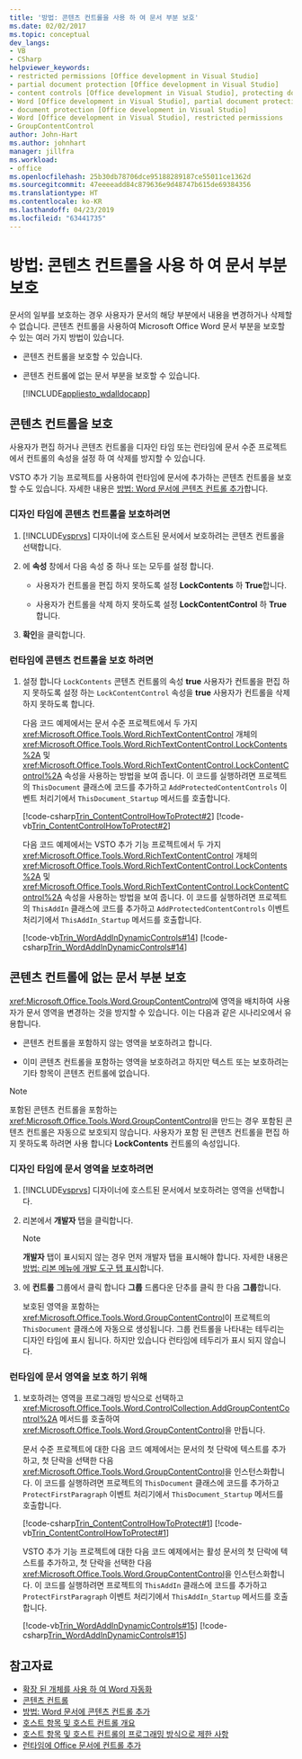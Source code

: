```yaml
---
title: '방법: 콘텐츠 컨트롤을 사용 하 여 문서 부분 보호'
ms.date: 02/02/2017
ms.topic: conceptual
dev_langs:
- VB
- CSharp
helpviewer_keywords:
- restricted permissions [Office development in Visual Studio]
- partial document protection [Office development in Visual Studio]
- content controls [Office development in Visual Studio], protecting documents
- Word [Office development in Visual Studio], partial document protection
- document protection [Office development in Visual Studio]
- Word [Office development in Visual Studio], restricted permissions
- GroupContentControl
author: John-Hart
ms.author: johnhart
manager: jillfra
ms.workload:
- office
ms.openlocfilehash: 25b30db78706dce95188289187ce55011ce1362d
ms.sourcegitcommit: 47eeeeadd84c879636e9d48747b615de69384356
ms.translationtype: HT
ms.contentlocale: ko-KR
ms.lasthandoff: 04/23/2019
ms.locfileid: "63441735"
---
```

# <a name="how-to-protect-parts-of-documents-by-using-content-controls"></a>방법: 콘텐츠 컨트롤을 사용 하 여 문서 부분 보호
  문서의 일부를 보호하는 경우 사용자가 문서의 해당 부분에서 내용을 변경하거나 삭제할 수 없습니다. 콘텐츠 컨트롤을 사용하여 Microsoft Office Word 문서 부분을 보호할 수 있는 여러 가지 방법이 있습니다.

- 콘텐츠 컨트롤을 보호할 수 있습니다.

- 콘텐츠 컨트롤에 없는 문서 부분을 보호할 수 있습니다.

  [!INCLUDE[appliesto_wdalldocapp](../vsto/includes/appliesto-wdalldocapp-md.md)]

## <a name="EditDeleteControl"></a> 콘텐츠 컨트롤을 보호
 사용자가 편집 하거나 콘텐츠 컨트롤을 디자인 타임 또는 런타임에 문서 수준 프로젝트에서 컨트롤의 속성을 설정 하 여 삭제를 방지할 수 있습니다.

 VSTO 추가 기능 프로젝트를 사용하여 런타임에 문서에 추가하는 콘텐츠 컨트롤을 보호할 수도 있습니다. 자세한 내용은 [방법: Word 문서에 콘텐츠 컨트롤 추가](../vsto/how-to-add-content-controls-to-word-documents.md)합니다.

### <a name="to-protect-a-content-control-at-design-time"></a>디자인 타임에 콘텐츠 컨트롤을 보호하려면

1. [!INCLUDE[vsprvs](../sharepoint/includes/vsprvs-md.md)] 디자이너에 호스트된 문서에서 보호하려는 콘텐츠 컨트롤을 선택합니다.

2. 에 **속성** 창에서 다음 속성 중 하나 또는 모두를 설정 합니다.

    - 사용자가 컨트롤을 편집 하지 못하도록 설정 **LockContents** 하 **True**합니다.

    - 사용자가 컨트롤을 삭제 하지 못하도록 설정 **LockContentControl** 하 **True**합니다.

3. **확인**을 클릭합니다.

### <a name="to-protect-a-content-control-at-runtime"></a>런타임에 콘텐츠 컨트롤을 보호 하려면

1. 설정 합니다 `LockContents` 콘텐츠 컨트롤의 속성 **true** 사용자가 컨트롤을 편집 하지 못하도록 설정 하는 `LockContentControl` 속성을 **true** 사용자가 컨트롤을 삭제 하지 못하도록 합니다.

     다음 코드 예제에서는 문서 수준 프로젝트에서 두 가지 <xref:Microsoft.Office.Tools.Word.RichTextContentControl> 개체의 <xref:Microsoft.Office.Tools.Word.RichTextContentControl.LockContents%2A> 및 <xref:Microsoft.Office.Tools.Word.RichTextContentControl.LockContentControl%2A> 속성을 사용하는 방법을 보여 줍니다. 이 코드를 실행하려면 프로젝트의 `ThisDocument` 클래스에 코드를 추가하고 `AddProtectedContentControls` 이벤트 처리기에서 `ThisDocument_Startup` 메서드를 호출합니다.

     [!code-csharp[Trin_ContentControlHowToProtect#2](../vsto/codesnippet/CSharp/Trin_ContentControlHowToProtect/ThisDocument.cs#2)]
     [!code-vb[Trin_ContentControlHowToProtect#2](../vsto/codesnippet/VisualBasic/Trin_ContentControlHowToProtect/ThisDocument.vb#2)]

     다음 코드 예제에서는 VSTO 추가 기능 프로젝트에서 두 가지 <xref:Microsoft.Office.Tools.Word.RichTextContentControl> 개체의 <xref:Microsoft.Office.Tools.Word.RichTextContentControl.LockContents%2A> 및 <xref:Microsoft.Office.Tools.Word.RichTextContentControl.LockContentControl%2A> 속성을 사용하는 방법을 보여 줍니다. 이 코드를 실행하려면 프로젝트의 `ThisAddIn` 클래스에 코드를 추가하고 `AddProtectedContentControls` 이벤트 처리기에서 `ThisAddIn_Startup` 메서드를 호출합니다.

     [!code-vb[Trin_WordAddInDynamicControls#14](../vsto/codesnippet/VisualBasic/trin_wordaddindynamiccontrols/ThisAddIn.vb#14)]
     [!code-csharp[Trin_WordAddInDynamicControls#14](../vsto/codesnippet/CSharp/Trin_WordAddInDynamicControls/ThisAddIn.cs#14)]

## <a name="protect-a-part-of-a-document-that-is-not-in-a-content-control"></a>콘텐츠 컨트롤에 없는 문서 부분 보호
 <xref:Microsoft.Office.Tools.Word.GroupContentControl>에 영역을 배치하여 사용자가 문서 영역을 변경하는 것을 방지할 수 있습니다. 이는 다음과 같은 시나리오에서 유용합니다.

- 콘텐츠 컨트롤을 포함하지 않는 영역을 보호하려고 합니다.

- 이미 콘텐츠 컨트롤을 포함하는 영역을 보호하려고 하지만 텍스트 또는 보호하려는 기타 항목이 콘텐츠 컨트롤에 없습니다.

> [!NOTE]
> 포함된 콘텐츠 컨트롤을 포함하는 <xref:Microsoft.Office.Tools.Word.GroupContentControl>을 만드는 경우 포함된 콘텐츠 컨트롤은 자동으로 보호되지 않습니다. 사용자가 포함 된 콘텐츠 컨트롤을 편집 하지 못하도록 하려면 사용 합니다 **LockContents** 컨트롤의 속성입니다.

### <a name="to-protect-an-area-of-a-document-at-design-time"></a>디자인 타임에 문서 영역을 보호하려면

1. [!INCLUDE[vsprvs](../sharepoint/includes/vsprvs-md.md)] 디자이너에 호스트된 문서에서 보호하려는 영역을 선택합니다.

2. 리본에서 **개발자** 탭을 클릭합니다.

    > [!NOTE]
    > **개발자** 탭이 표시되지 않는 경우 먼저 개발자 탭을 표시해야 합니다. 자세한 내용은 [방법: 리본 메뉴에 개발 도구 탭 표시](../vsto/how-to-show-the-developer-tab-on-the-ribbon.md)합니다.

3. 에 **컨트롤** 그룹에서 클릭 합니다 **그룹** 드롭다운 단추를 클릭 한 다음 **그룹**합니다.

     보호된 영역을 포함하는 <xref:Microsoft.Office.Tools.Word.GroupContentControl>이 프로젝트의 `ThisDocument` 클래스에 자동으로 생성됩니다. 그룹 컨트롤을 나타내는 테두리는 디자인 타임에 표시 됩니다. 하지만 있습니다 런타임에 테두리가 표시 되지 않습니다.

### <a name="to-protect-an-area-of-a-document-at-runtime"></a>런타임에 문서 영역을 보호 하기 위해

1. 보호하려는 영역을 프로그래밍 방식으로 선택하고 <xref:Microsoft.Office.Tools.Word.ControlCollection.AddGroupContentControl%2A> 메서드를 호출하여 <xref:Microsoft.Office.Tools.Word.GroupContentControl>을 만듭니다.

     문서 수준 프로젝트에 대한 다음 코드 예제에서는 문서의 첫 단락에 텍스트를 추가하고, 첫 단락을 선택한 다음 <xref:Microsoft.Office.Tools.Word.GroupContentControl>을 인스턴스화합니다. 이 코드를 실행하려면 프로젝트의 `ThisDocument` 클래스에 코드를 추가하고 `ProtectFirstParagraph` 이벤트 처리기에서 `ThisDocument_Startup` 메서드를 호출합니다.

     [!code-csharp[Trin_ContentControlHowToProtect#1](../vsto/codesnippet/CSharp/Trin_ContentControlHowToProtect/ThisDocument.cs#1)]
     [!code-vb[Trin_ContentControlHowToProtect#1](../vsto/codesnippet/VisualBasic/Trin_ContentControlHowToProtect/ThisDocument.vb#1)]

     VSTO 추가 기능 프로젝트에 대한 다음 코드 예제에서는 활성 문서의 첫 단락에 텍스트를 추가하고, 첫 단락을 선택한 다음 <xref:Microsoft.Office.Tools.Word.GroupContentControl>을 인스턴스화합니다. 이 코드를 실행하려면 프로젝트의 `ThisAddIn` 클래스에 코드를 추가하고 `ProtectFirstParagraph` 이벤트 처리기에서 `ThisAddIn_Startup` 메서드를 호출합니다.

     [!code-vb[Trin_WordAddInDynamicControls#15](../vsto/codesnippet/VisualBasic/trin_wordaddindynamiccontrols/ThisAddIn.vb#15)]
     [!code-csharp[Trin_WordAddInDynamicControls#15](../vsto/codesnippet/CSharp/Trin_WordAddInDynamicControls/ThisAddIn.cs#15)]

## <a name="see-also"></a>참고자료
- [확장 된 개체를 사용 하 여 Word 자동화](../vsto/automating-word-by-using-extended-objects.md)
- [콘텐츠 컨트롤](../vsto/content-controls.md)
- [방법: Word 문서에 콘텐츠 컨트롤 추가](../vsto/how-to-add-content-controls-to-word-documents.md)
- [호스트 항목 및 호스트 컨트롤 개요](../vsto/host-items-and-host-controls-overview.md)
- [호스트 항목 및 호스트 컨트롤의 프로그래밍 방식으로 제한 사항](../vsto/programmatic-limitations-of-host-items-and-host-controls.md)
- [런타임에 Office 문서에 컨트롤 추가](../vsto/adding-controls-to-office-documents-at-run-time.md)
